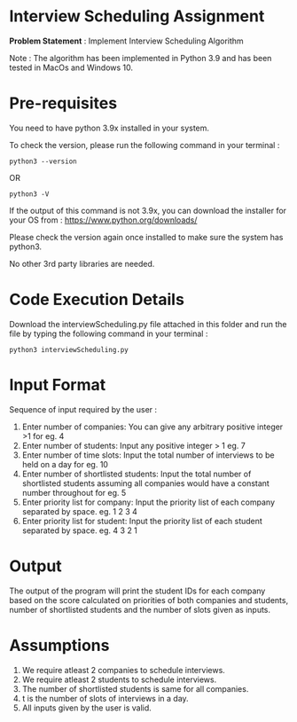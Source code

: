 # Interview Scheduling Assignment

**Problem Statement** : Implement Interview Scheduling Algorithm

Note : The algorithm has been implemented in Python 3.9 and has been tested in MacOs and Windows 10.

# Pre-requisites

You need to have python 3.9x installed in your system.

To check the version, please run the following command in your terminal :

    python3 --version
OR

    python3 -V

If the output of this command is not 3.9x, you can download the installer for your OS from : https://www.python.org/downloads/

Please check the version again once installed to make sure the system has python3.

No other 3rd party libraries are needed.

# Code Execution Details

Download the interviewScheduling.py file attached in this folder and run the file by typing the following command in your terminal :

    python3 interviewScheduling.py


# Input Format

Sequence of input required by the user :
1. Enter number of companies: You can give any arbitrary positive integer >1 for eg. 4
2. Enter number of students: Input any positive integer > 1 eg. 7
3. Enter number of time slots: Input the total number of interviews to be held on a day for eg. 10
4. Enter number of shortlisted students: Input the total number of shortlisted students assuming all companies would have a constant number throughout for eg. 5 
5. Enter priority list for company: Input the priority list of each company separated by space. eg. 1 2 3 4
6. Enter priority list for student: Input the priority list of each student separated by space. eg. 4 3 2 1

# Output
The output of the program will print the student IDs for each company based on the score calculated on priorities of both companies and students, number of shortlisted students and the number of slots given as inputs.

# Assumptions

1. We require atleast 2 companies to schedule interviews.
2. We require atleast 2 students to schedule interviews.
3. The number of shortlisted students is same for all companies.
4. t is the number of slots of interviews in a day.
5. All inputs given by the user is valid.




